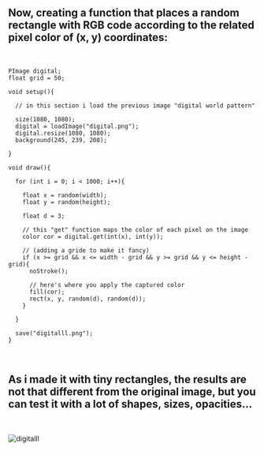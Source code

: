 ## Now, creating a function that places a random rectangle with RGB code according to the related pixel color of (x, y) coordinates:
<br>

```
PImage digital;
float grid = 50;

void setup(){
  
  // in this section i load the previous image "digital world pattern"
  
  size(1080, 1080);
  digital = loadImage("digital.png");
  digital.resize(1080, 1080);
  background(245, 239, 208);
  
}

void draw(){
  
  for (int i = 0; i < 1000; i++){
    
    float x = random(width);
    float y = random(height);
    
    float d = 3;
    
    // this "get" function maps the color of each pixel on the image
    color cor = digital.get(int(x), int(y));
    
    // (adding a gride to make it fancy)
    if (x >= grid && x <= width - grid && y >= grid && y <= height - grid){
      noStroke();
      
      // here's where you apply the captured color
      fill(cor);
      rect(x, y, random(d), random(d));
    }
    
  }
  
  save("digitalll.png");
}

```
<br>

## As i made it with tiny rectangles, the results are not that different from the original image, but you can test it with a lot of shapes, sizes, opacities...

<br>

![digitalll](https://user-images.githubusercontent.com/69771514/121327950-488c7880-c8ea-11eb-9843-b1a43c26d5a0.png)

